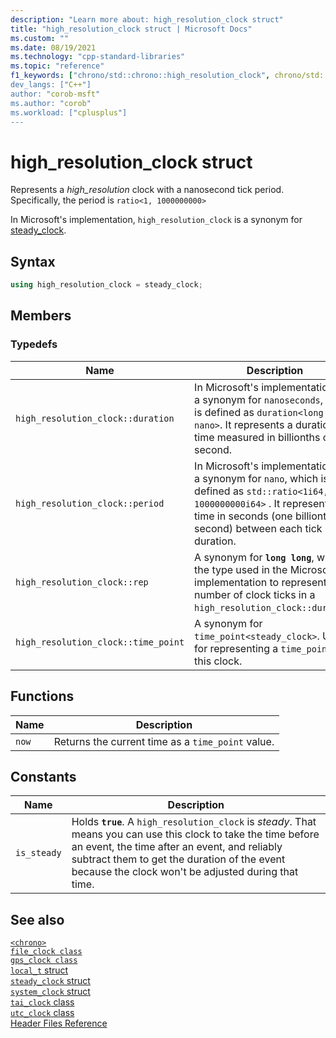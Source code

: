 ```yaml
---
description: "Learn more about: high_resolution_clock struct"
title: "high_resolution_clock struct | Microsoft Docs"
ms.custom: ""
ms.date: 08/19/2021
ms.technology: "cpp-standard-libraries"
ms.topic: "reference"
f1_keywords: ["chrono/std::chrono::high_resolution_clock", chrono/std::chrono::high_resolution_clock::now", "chrono/std::chrono::high_resolution_clock::is_steady Constant"]
dev_langs: ["C++"]
author: "corob-msft"
ms.author: "corob"
ms.workload: ["cplusplus"]
---
```

# high_resolution_clock struct

Represents a *high_resolution* clock with a nanosecond tick period.\
Specifically, the period is `ratio<1, 1000000000>`  

In Microsoft's implementation, `high_resolution_clock` is a synonym for [steady_clock](steady-clock-struct.md).

## Syntax

```cpp
using high_resolution_clock = steady_clock;
```

## Members

### Typedefs

|Name|Description|
|----------|-----------------|
|`high_resolution_clock::duration`|In Microsoft's implementation, it's a synonym for `nanoseconds`, which is defined as `duration<long long, nano>`. It represents a duration of time measured in billionths of a second.|
|`high_resolution_clock::period`|In Microsoft's implementation, it's a synonym for `nano`, which is defined as `std::ratio<1i64, 1000000000i64>` . It represents the time in seconds (one billionth of a second) between each tick in the duration.|
|`high_resolution_clock::rep`|A synonym for **`long long`**, which is the type used in the Microsoft implementation to represent the number of clock ticks in a `high_resolution_clock::duration`.|
|`high_resolution_clock::time_point`|A synonym for `time_point<steady_clock>`. Useful for representing a `time_point` for this clock.|

## Functions

|Name|Description|
|-|-|
|`now`|Returns the current time as a `time_point` value.|

## Constants

|Name|Description|
|----------|-----------------|
|`is_steady`|Holds **`true`**. A `high_resolution_clock` is *steady*. That means you can use this clock to take the time before an event, the time after an event, and reliably subtract them to get the duration of the event because the clock won't be adjusted during that time. |

## See also

[`<chrono>`](chrono.md)\
[`file_clock class`](file-clock-class.md)\
[`gps_clock class`](gps-clock-class.md)\
[`local_t` struct](local_t.md)\
[`steady_clock` struct](steady-clock-struct.md)\
[`system_clock` struct](system-clock-structure.md)\
[`tai_clock` class](tai-clock-class.md)\
[`utc_clock` class](utc-clock-class.md)\
[Header Files Reference](cpp-standard-library-header-files.md)